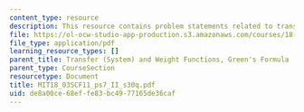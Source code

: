 ```yaml
---
content_type: resource
description: This resource contains problem statements related to transfer functions.
file: https://ol-ocw-studio-app-production.s3.amazonaws.com/courses/18-03sc-differential-equations-fall-2011/de8a00ce68effe83bc4977165de36caf_MIT18_03SCF11_ps7_II_s30q.pdf
file_type: application/pdf
learning_resource_types: []
parent_title: Transfer (System) and Weight Functions, Green's Formula
parent_type: CourseSection
resourcetype: Document
title: MIT18_03SCF11_ps7_II_s30q.pdf
uid: de8a00ce-68ef-fe83-bc49-77165de36caf
---
```

